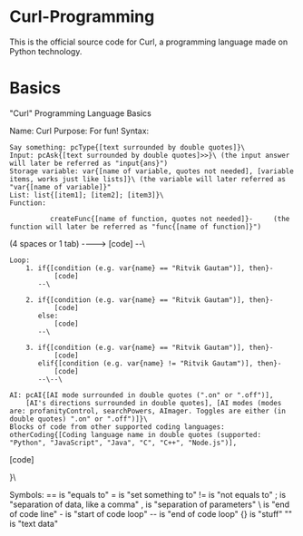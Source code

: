# Curl-Programming
This is the official source code for Curl, a programming language made on Python technology.
# Basics
"Curl" Programming Language Basics

Name: Curl
Purpose: For fun!
Syntax:

	Say something: pcType{[text surrounded by double quotes]}\
	Input: pcAsk{[text surrounded by double quotes]>>}\ (the input answer will later be referred as "input{ans}")
	Storage variable: var{[name of variable, quotes not needed], [variable items, works just like lists]}\ (the variable will later referred as "var{[name of variable]}"
	List: list{[item1]; [item2]; [item3]}\
	Function:
		
			  createFunc{[name of function, quotes not needed]}-     (the function will later be referred as "func{[name of function]}")
(4 spaces or 1 tab) ---->     [code]
			  --\

	Loop:
		1. if{[condition (e.g. var{name} == "Ritvik Gautam")], then}-
		       [code]
		   --\

		2. if{[condition (e.g. var{name} == "Ritvik Gautam")], then}-
		       [code]
		   else:
		       [code]
		   --\

		3. if{[condition (e.g. var{name} == "Ritvik Gautam")], then}-
		       [code]
		   elif{[condition (e.g. var{name} != "Ritvik Gautam")], then}-
		       [code]
		   --\--\

	AI: pcAI{[AI mode surrounded in double quotes (".on" or ".off")], 
	    [AI's directions surrounded in double quotes], [AI modes (modes are: profanityControl, searchPowers, AImager. Toggles are either (in double quotes) ".on" or ".off")]}\
	Blocks of code from other supported coding languages: otherCoding{[Coding language name in double quotes (supported: "Python", "JavaScript", "Java", "C", "C++", "Node.js")],

[code]

}\

Symbols:
	== is "equals to"
	= is "set something to"
	!= is "not equals to"
	; is "separation of data, like a comma"
	, is "separation of parameters"
	\ is "end of code line"
	- is "start of code loop"
	-- is "end of code loop"
	{} is "stuff"
	"" is "text data"
	
